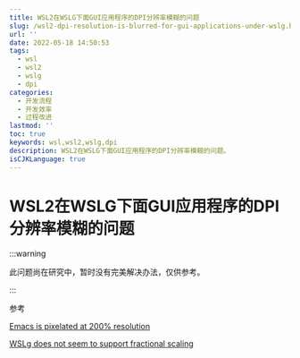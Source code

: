 ```yaml
---
title: WSL2在WSLG下面GUI应用程序的DPI分辨率模糊的问题
slug: /wsl2-dpi-resolution-is-blurred-for-gui-applications-under-wslg.html
url: ''
date: 2022-05-18 14:50:53
tags:
  - wsl
  - wsl2
  - wslg
  - dpi
categories:
  - 开发流程
  - 开发效率
  - 过程改进
lastmod: ''
toc: true
keywords: wsl,wsl2,wslg,dpi
description: WSL2在WSLG下面GUI应用程序的DPI分辨率模糊的问题。
isCJKLanguage: true
---
```

# WSL2在WSLG下面GUI应用程序的DPI分辨率模糊的问题

:::warning

此问题尚在研究中，暂时没有完美解决办法，仅供参考。

:::

参考

[Emacs is pixelated at 200% resolution](https://github.com/microsoft/wslg/issues/190)

[WSLg does not seem to support fractional scaling](https://github.com/microsoft/wslg/issues/23)